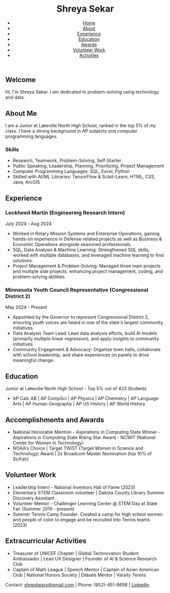 <html lang="en">
<style>
    #body {background-color: #a6966a; font-family: 'Times New Roman', serif;}
</style>
<head>
    <meta charset="UTF-8">
    <meta name="viewport" content="width=device-width, initial-scale=1.0">
    <title>Shreya Sekar Portfolio</title>
    <link rel="stylesheet" href="styles.css">
</head>
<body>
    <header>
        <h1>Shreya Sekar</h1>
        <nav>
            <ul>
                <li><a href="#home">Home</a></li>
                <li><a href="#about">About</a></li>
                <li><a href="#experience">Experience</a></li>
                <li><a href="#education">Education</a></li>
                <li><a href="#awards">Awards</a></li>
                <li><a href="#volunteer">Volunteer Work</a></li>
                <li><a href="#activities">Activities</a></li>
            </ul>
        </nav>
    </header>
    <main>
        <section id="home">
            <h2>Welcome</h2>
            <p>Hi, I'm Shreya Sekar. I am dedicated to problem-solving using technology and data.</p>
        </section>
        <section id="about">
            <h2>About Me</h2>
            <p>I am a Junior at Lakeville North High School, ranked in the top 5% of my class. I have a strong background in AP subjects and computer programming languages.</p>
            <h3>Skills</h3>
            <ul>
                <li>Research, Teamwork, Problem-Solving, Self-Starter</li>
                <li>Public Speaking, Leadership, Planning, Prioritizing, Project Management</li>
                <li>Computer Programming Languages: SQL, Excel, Python</li>
                <li>Skilled with AI/ML Libraries: TensorFlow & Scikit-Learn, HTML, CSS, Java, ArcGIS</li>
            </ul>
        </section>
        <section id="experience">
            <h2>Experience</h2>
            <h3>Lockheed Martin (Engineering Research Intern)</h3>
            <p>July 2024 - Aug 2024</p>
            <ul>
                <li>Worked in Rotary Mission Systems and Enterprise Operations, gaining hands-on experience in Defense-related projects as well as Business & Economic Operations alongside seasoned professionals.</li>
                <li>SQL, Data Analysis & Machine Learning: Strengthened SQL skills, worked with multiple databases, and leveraged machine learning to find solutions.</li>
                <li>Project Management & Problem-Solving: Managed three main projects and multiple side projects, enhancing project management, coding, and problem-solving abilities.</li>
            </ul>
            <h3>Minnesota Youth Council Representative (Congressional District 2)</h3>
            <p>May 2024 - Present</p>
            <ul>
                <li>Appointed by the Governor to represent Congressional District 2, ensuring youth voices are heard in one of the state's largest community initiatives.</li>
                <li>Data Analysis Team Lead: Lead data analysis efforts, build AI models (primarily multiple linear regression), and apply insights to community initiatives.</li>
                <li>Community Engagement & Advocacy: Organize town halls, collaborate with school leadership, and share experiences on panels to drive meaningful change.</li>
            </ul>
        </section>
        <section id="education">
            <h2>Education</h2>
            <p>Junior at Lakeville North High School - Top 5% out of 433 Students</p>
            <ul>
                <li>AP Calc AB | AP CompSci | AP Physics | AP Chemistry | AP Language Arts | AP Human Geography | AP US History | AP World History</li>
            </ul>
        </section>
        <section id="awards">
            <h2>Accomplishments and Awards</h2>
            <ul>
                <li>National Honorable Mention - Aspirations in Computing State Winner - Aspirations in Computing State Rising Star Award - NCWIT (National Center for Women in Technology)</li>
                <li>NOAA's Choice | Target TWiST (Target Women in Science and Technology) Award | 2x Broadcom Master Nomination (top 10% of SciFair)</li>
            </ul>
        </section>
        <section id="volunteer">
            <h2>Volunteer Work</h2>
            <ul>
                <li>Leadership Intern - National Inventors Hall of Fame (2023)</li>
                <li>Elementary STEM Classroom volunteer | Dakota County Library Summer Discovery Assistant</li>
                <li>Volunteer Mentor - Challenger Learning Center @ STEM Day at State Fair (Summer 2019 - present)</li>
                <li>Summer Tennis Camp Founder: Created a camp for high school women and people of color to engage and be recruited into Tennis teams (2023)</li>
            </ul>
        </section>
        <section id="activities">
            <h2>Extracurricular Activities</h2>
            <ul>
                <li>Treasurer of UNICEF Chapter | Global Technovation Student Ambassador | Lead UX Designer | Founder of AI & Science Research Club</li>
                <li>Captain of Math League | Speech Mentor | Captain of Asian American Club | National Honors Society | Debate Mentor | Varsity Tennis</li>
            </ul>
        </section>
    </main>
    <footer>
        <p>Contact: <a href="mailto:shreybeary@gmail.com">shreybeary@gmail.com</a> | Phone: (952)-451-8698 | <a href="https://www.linkedin.com">LinkedIn</a></p>
    </footer>
</body>
</html>